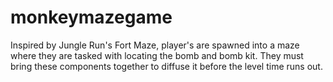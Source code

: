 # monkeymazegame
Inspired by Jungle Run's Fort Maze, player's are spawned into a maze where they are tasked with locating the bomb and bomb kit. They must bring these components together to diffuse it before the level time runs out.
